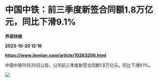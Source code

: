 # 中国中铁：前三季度新签合同额1.8万亿元，同比下滑9.1%
**界面快报**

**2023-10-20 12:16**

**https://www.jiemian.com/article/10263206.html**

中国中铁10月20日公告，公司前三季度新签合同额1.8万亿元，同比下滑9.1%。

![](https://img2.jiemian.com/101/original/20231020/169780401692047200_a700xH.png)